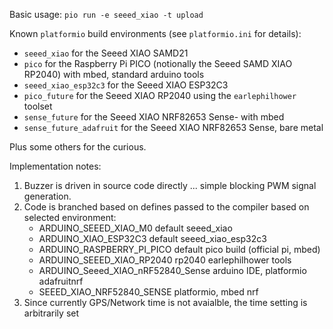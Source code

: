 Basic usage:
`pio run -e seeed_xiao -t upload`

Known `platformio` build environments (see `platformio.ini` for details):
- `seeed_xiao` for the Seeed XIAO SAMD21
- `pico` for the Raspberry Pi PICO (notionally the Seeed SAMD XIAO RP2040) with mbed, standard arduino tools
- `seeed_xiao_esp32c3` for the Seeed XIAO ESP32C3
- `pico_future` for the Seeed XIAO RP2040 using the `earlephilhower` toolset
- `sense_future` for the Seeed XIAO NRF82653 Sense- with mbed
- `sense_future_adafruit` for the Seeed XIAO NRF82653 Sense, bare metal

Plus some others for the curious.

Implementation notes:
1. Buzzer is driven in source code directly ... simple blocking PWM signal generation.
2. Code is branched based on defines passed to the compiler based on selected environment:
   * ARDUINO_SEEED_XIAO_M0              default seeed_xiao
   * ARDUINO_XIAO_ESP32C3               default seeed_xiao_esp32c3
   * ARDUINO_RASPBERRY_PI_PICO          default pico build (official pi, mbed)
   * ARDUINO_SEEED_XIAO_RP2040          rp2040 earlephilhower tools
   * ARDUINO_Seeed_XIAO_nRF52840_Sense  arduino IDE, platformio adafruitnrf
   * SEEED_XIAO_NRF52840_SENSE          platformio, mbed nrf
3. Since currently GPS/Network time is not avaialble, the time setting is arbitrarily set

